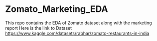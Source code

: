 # Zomato_Marketing_EDA
This repo contains the EDA of Zomato dataset along with the marketing report
Here is the link to Dataset https://www.kaggle.com/datasets/rabhar/zomato-restaurants-in-india
